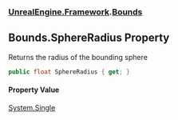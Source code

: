 ### [UnrealEngine.Framework](UnrealEngine_Framework.md 'UnrealEngine.Framework').[Bounds](Bounds.md 'UnrealEngine.Framework.Bounds')
## Bounds.SphereRadius Property
Returns the radius of the bounding sphere  
```csharp
public float SphereRadius { get; }
```
#### Property Value
[System.Single](https://docs.microsoft.com/en-us/dotnet/api/System.Single 'System.Single')

